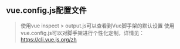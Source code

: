 ## vue.config.js配置文件
> 使用vue inspect > output.js可以查看到Vue脚手架的默认设置
> 使用vue.config.js可以对脚手架进行个性化定制，详情见：https://cli.vue.js.org/zh
